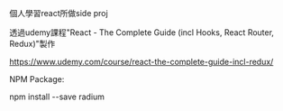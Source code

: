 個人學習react所做side proj

透過udemy課程"React - The Complete Guide (incl Hooks, React Router, Redux)"製作

https://www.udemy.com/course/react-the-complete-guide-incl-redux/



NPM Package:

npm install --save radium